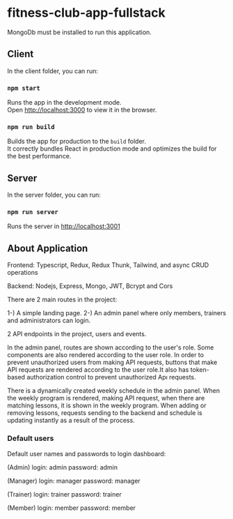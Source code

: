 # fitness-club-app-fullstack

MongoDb must be installed to run this application.

## Client

In the client folder, you can run:

### `npm start`

Runs the app in the development mode.\
Open [http://localhost:3000](http://localhost:3000) to view it in the browser.

### `npm run build`

Builds the app for production to the `build` folder.\
It correctly bundles React in production mode and optimizes the build for the best performance.

## Server

In the server folder, you can run:

### `npm run server`

Runs the server in  [http://localhost:3001](http://localhost:3001)

## About Application

Frontend:
Typescript, Redux, Redux Thunk, Tailwind, and async CRUD operations

Backend:
Nodejs, Express, Mongo, JWT, Bcrypt and Cors

There are 2 main routes in the project:

1-) A simple landing page.
2-) An admin panel where only members, trainers and administrators can login.

2 API endpoints in the project, users and events.

In the admin panel, routes are shown according to the user's role. Some components are also rendered according to the user role. In order to prevent unauthorized users from making API requests, buttons that make API requests are rendered according to the user role.It also has token-based authorization control to prevent unauthorized Apı requests.

There is a dynamically created weekly schedule in the admin panel. When the weekly program is rendered, making API request, when there are matching lessons, it is shown in the weekly program. When adding or removing lessons, requests sending to the backend and schedule is updating instantly as a result of the process.

### Default users

Default user names and passwords to login dashboard:

(Admin)
login: admin
password: admin

(Manager)
login: manager
password: manager

(Trainer)
login: trainer
password: trainer

(Member)
login: member
password: member
